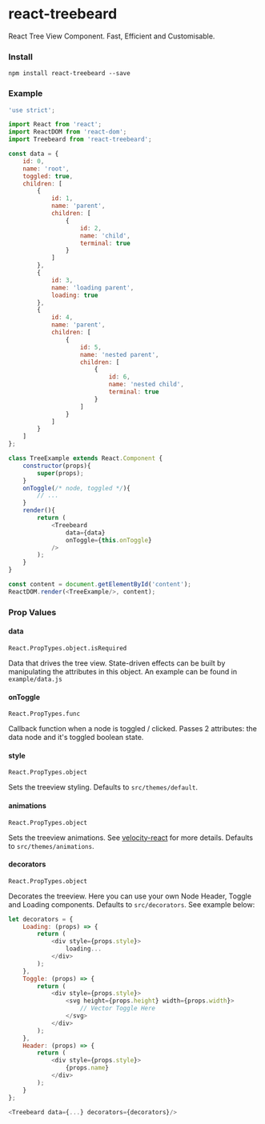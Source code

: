 # react-treebeard

React Tree View Component. Fast, Efficient and Customisable.

### Install

```
npm install react-treebeard --save
```

### Example
```javascript
'use strict';

import React from 'react';
import ReactDOM from 'react-dom';
import Treebeard from 'react-treebeard';

const data = {
    id: 0,
    name: 'root',
    toggled: true,
    children: [
        {
            id: 1,
            name: 'parent',
            children: [
                {
                    id: 2,
                    name: 'child',
                    terminal: true
                }
            ]
        },
        {
            id: 3,
            name: 'loading parent',
            loading: true
        },
        {
            id: 4,
            name: 'parent',
            children: [
                {
                    id: 5,
                    name: 'nested parent',
                    children: [
                        {
                            id: 6,
                            name: 'nested child',
                            terminal: true
                        }
                    ]
                }
            ]
        }
    ]
};

class TreeExample extends React.Component {
    constructor(props){
        super(props);
    }
    onToggle(/* node, toggled */){
        // ...
    }
    render(){
        return (
            <Treebeard
                data={data}
                onToggle={this.onToggle}
            />
        );
    }
}

const content = document.getElementById('content');
ReactDOM.render(<TreeExample/>, content);
```

### Prop Values

#### data
`React.PropTypes.object.isRequired`

Data that drives the tree view. State-driven effects can be built by manipulating the attributes in this object. An example can be found in `example/data.js`

#### onToggle
`React.PropTypes.func`

Callback function when a node is toggled / clicked. Passes 2 attributes: the data node and it's toggled boolean state.

#### style
`React.PropTypes.object`

Sets the treeview styling. Defaults to `src/themes/default`.

#### animations
`React.PropTypes.object`

Sets the treeview animations. See [velocity-react](https://github.com/twitter-fabric/velocity-react) for more details. Defaults to `src/themes/animations`.

#### decorators
`React.PropTypes.object`

Decorates the treeview. Here you can use your own Node Header, Toggle and Loading components. Defaults to `src/decorators`. See example below:

```javascript
let decorators = {
    Loading: (props) => {
        return (
            <div style={props.style}>
                loading...
            </div>
        );
    },
    Toggle: (props) => {
        return (
            <div style={props.style}>
                <svg height={props.height} width={props.width}>
                    // Vector Toggle Here
                </svg>
            </div>
        );
    },
    Header: (props) => {
        return (
            <div style={props.style}>
                {props.name}
            </div>
        );
    }
};

<Treebeard data={...} decorators={decorators}/>
```
